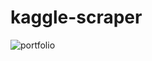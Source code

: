 # kaggle-scraper
![portfolio](https://github.com/mjunaidjbr/kaggle-scraper/assets/63024982/8eafc7c0-48ba-47a4-91c4-3e8021a524e2)
